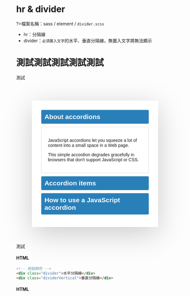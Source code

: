 # hr & divider

?>檔案名稱：sass / element / `divider.scss`

- hr：分隔線
- divider：`必須置入文字`的水平、垂直分隔線，無置入文字將無法顯示

<h1>測試測試測試測試測試</h1>
<!-- panels:start -->

測試

<div class="accordionWrapper">
  <div class="accordionItem open">
    <h2 class="accordionItemHeading">About accordions</h2>
    <div class="accordionItemContent">
      <p>JavaScript accordions let you squeeze a lot of content into a small space in a Web page.</p>
      <p>This simple accordion degrades gracefully in browsers that don't support JavaScript or CSS.</p>
    </div>
  </div>

  <div class="accordionItem close">
    <h2 class="accordionItemHeading">Accordion items</h2>
    <div class="accordionItemContent">
      <p>A JavaScript accordion is made up of a number of expandable/collapsible items. Only one item is ever shown at a time.</p>
      <p>You can include any content you want inside an accordion item. Here's a bullet list:</p>
      <ul>
        <li>List item #1</li>
        <li>List item #2</li>
        <li>List item #3</li>
      </ul>
    </div>
  </div>

  <div class="accordionItem close">
    <h2 class="accordionItemHeading">How to use a JavaScript accordion</h2>
    <div class="accordionItemContent">
      <p>Click an accordion item's heading to expand it. To collapse the item, click it again, or click another item heading.</p>
    </div>
  </div>
</div>

測試

<!-- panels:end -->

<!-- tabs:start -->

#### **HTML**

```html
<!-- 按鈕顏色 -->
<div class="divider">水平分隔線</div>
<div class="dividerVertical">垂直分隔線</div>
```

<!-- tabs:end -->
<link rel="stylesheet" href="https://hywebu00.github.io/HyUI_v4.0/css/style.css" />
<style>
  .accordionContent .content {
    padding-top: unset;
    position:  unset;
}

body{ background: -webkit-linear-gradient(left, #25c481, #25b7c4);
background: linear-gradient(to right, #25c481, #25b7c4);}
.accordionWrapper{padding:30px;background:#fff;float:left;width:80%;box-sizing:border-box;margin:10%; box-shadow: 0 1.5em 85px 0 rgba(0, 0, 0, 0.2);}
.accordionItem{
float:left;
display:block;
width:100%;
box-sizing: border-box;
font-family:'Open-sans',Arial,sans-serif;
}
.accordionItemHeading{
cursor:pointer;
margin:0px 0px 10px 0px;
padding:10px;
background:#2980b9;
color:#fff;
width:100%;
-webkit-border-radius: 3px;
-moz-border-radius: 3px;
border-radius: 3px;
box-sizing: border-box;
}
.close .accordionItemContent{
height:0px;
transition:height 1s ease-out;
-webkit-transform: scaleY(0);
-o-transform: scaleY(0);
-ms-transform: scaleY(0);
transform: scaleY(0);
float:left;
display:block;

}
.open .accordionItemContent{
padding: 20px;
background-color: #fff;
border: 1px solid #ddd;
width: 100%;
margin: 0px 0px 10px 0px;
display:block;
-webkit-transform: scaleY(1);
-o-transform: scaleY(1);
-ms-transform: scaleY(1);
transform: scaleY(1);
-webkit-transform-origin: top;
-o-transform-origin: top;
-ms-transform-origin: top;
transform-origin: top;

    -webkit-transition: -webkit-transform 0.4s ease-out;
    -o-transition: -o-transform 0.4s ease;
    -ms-transition: -ms-transform 0.4s ease;
    transition: transform 0.4s ease;
        box-sizing: border-box;

}

.open .accordionItemHeading{
margin:0px;
-webkit-border-top-left-radius: 3px;
-webkit-border-top-right-radius: 3px;
-moz-border-radius-topleft: 3px;
-moz-border-radius-topright: 3px;
border-top-left-radius: 3px;
border-top-right-radius: 3px;
-webkit-border-bottom-right-radius: 0px;
-webkit-border-bottom-left-radius: 0px;
-moz-border-radius-bottomright: 0px;
-moz-border-radius-bottomleft: 0px;
border-bottom-right-radius: 0px;
border-bottom-left-radius: 0px;
background-color: #bdc3c7;
color: #7f8c8d;
}

</style>

<style>  
  .section{
  width: 600px;
  margin: 30px auto;
  height: 120px;
  padding: 2em;
  background: #fff;
  position: relative;
    }
    
</style>
<script>
  var accItem = document.getElementsByClassName('accordionItem');
var accHD = document.getElementsByClassName('accordionItemHeading');
for (i = 0; i < accHD.length; i++) {
  accHD[i].addEventListener('click', toggleItem, false);
}
function toggleItem() {
  var itemClass = this.parentNode.className;
  for (i = 0; i < accItem.length; i++) {
    accItem[i].className = 'accordionItem close';
  }
  if (itemClass == 'accordionItem close') {
    this.parentNode.className = 'accordionItem open';
  }
}

</script>
<!-- panels:start -->
<!-- panels:end -->
<!-- tabs:start -->

#### **HTML**

<!-- tabs:end -->
